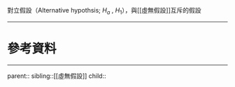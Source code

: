 對立假設（Alternative hypothsis; $H_a$ , $H_1$），與[[虛無假設]]互斥的假設

- - -
# 參考資料

- - -
parent::
sibling::[[虛無假設]]
child::